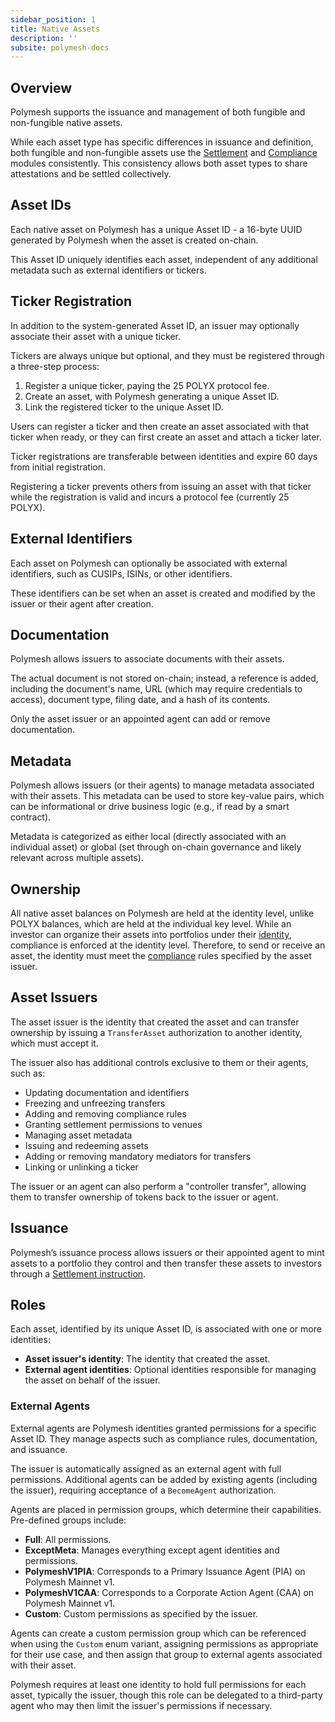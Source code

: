 ```yaml
---
sidebar_position: 1
title: Native Assets
description: ''
subsite: polymesh-docs
---
```


## Overview

Polymesh supports the issuance and management of both fungible and non-fungible native assets.

While each asset type has specific differences in issuance and definition, both fungible and non-fungible assets use the [Settlement](../settlement/) and [Compliance](../compliance/) modules consistently. This consistency allows both asset types to share attestations and be settled collectively.

## Asset IDs

Each native asset on Polymesh has a unique Asset ID - a 16-byte UUID generated by Polymesh when the asset is created on-chain.

This Asset ID uniquely identifies each asset, independent of any additional metadata such as external identifiers or tickers.

## Ticker Registration

In addition to the system-generated Asset ID, an issuer may optionally associate their asset with a unique ticker.

Tickers are always unique but optional, and they must be registered through a three-step process:

1. Register a unique ticker, paying the 25 POLYX protocol fee.
2. Create an asset, with Polymesh generating a unique Asset ID.
3. Link the registered ticker to the unique Asset ID.

Users can register a ticker and then create an asset associated with that ticker when ready, or they can first create an asset and attach a ticker later.

Ticker registrations are transferable between identities and expire 60 days from initial registration.

Registering a ticker prevents others from issuing an asset with that ticker while the registration is valid and incurs a protocol fee (currently 25 POLYX).

## External Identifiers

Each asset on Polymesh can optionally be associated with external identifiers, such as CUSIPs, ISINs, or other identifiers.

These identifiers can be set when an asset is created and modified by the issuer or their agent after creation.

## Documentation

Polymesh allows issuers to associate documents with their assets.

The actual document is not stored on-chain; instead, a reference is added, including the document's name, URL (which may require credentials to access), document type, filing date, and a hash of its contents.

Only the asset issuer or an appointed agent can add or remove documentation.

## Metadata

Polymesh allows issuers (or their agents) to manage metadata associated with their assets. This metadata can be used to store key-value pairs, which can be informational or drive business logic (e.g., if read by a smart contract).

Metadata is categorized as either local (directly associated with an individual asset) or global (set through on-chain governance and likely relevant across multiple assets).

## Ownership

All native asset balances on Polymesh are held at the identity level, unlike POLYX balances, which are held at the individual key level. While an investor can organize their assets into portfolios under their [identity](../identity/), compliance is enforced at the identity level. Therefore, to send or receive an asset, the identity must meet the [compliance](../compliance/) rules specified by the asset issuer.

## Asset Issuers

The asset issuer is the identity that created the asset and can transfer ownership by issuing a `TransferAsset` authorization to another identity, which must accept it.

The issuer also has additional controls exclusive to them or their agents, such as:

- Updating documentation and identifiers
- Freezing and unfreezing transfers
- Adding and removing compliance rules
- Granting settlement permissions to venues
- Managing asset metadata
- Issuing and redeeming assets
- Adding or removing mandatory mediators for transfers
- Linking or unlinking a ticker

The issuer or an agent can also perform a "controller transfer", allowing them to transfer ownership of tokens back to the issuer or agent.

## Issuance

Polymesh’s issuance process allows issuers or their appointed agent to mint assets to a portfolio they control and then transfer these assets to investors through a [Settlement instruction](../../settlement/).

## Roles

Each asset, identified by its unique Asset ID, is associated with one or more identities:

- **Asset issuer's identity**: The identity that created the asset.
- **External agent identities**: Optional identities responsible for managing the asset on behalf of the issuer.

### External Agents

External agents are Polymesh identities granted permissions for a specific Asset ID. They manage aspects such as compliance rules, documentation, and issuance.

The issuer is automatically assigned as an external agent with full permissions. Additional agents can be added by existing agents (including the issuer), requiring acceptance of a `BecomeAgent` authorization.

Agents are placed in permission groups, which determine their capabilities. Pre-defined groups include:

- **Full**: All permissions.
- **ExceptMeta**: Manages everything except agent identities and permissions.
- **PolymeshV1PIA**: Corresponds to a Primary Issuance Agent (PIA) on Polymesh Mainnet v1.
- **PolymeshV1CAA**: Corresponds to a Corporate Action Agent (CAA) on Polymesh Mainnet v1.
- **Custom**: Custom permissions as specified by the issuer.

Agents can create a custom permission group which can be referenced when using the `Custom` enum variant, assigning permissions as appropriate for their use case, and then assign that group to external agents associated with their asset.

Polymesh requires at least one identity to hold full permissions for each asset, typically the issuer, though this role can be delegated to a third-party agent who may then limit the issuer's permissions if necessary.
